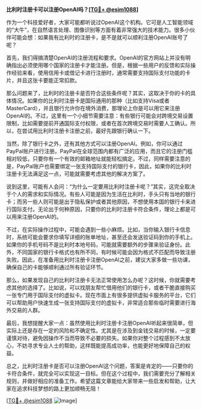 **比利时注册卡可以注册OpenAI吗？[[TG💪+ @esim1088](https://t.me/s/esim1088)]**

作为一个科技爱好者，大家可能都听说过OpenAI这个机构。它可是人工智能领域的“大牛”，在自然语言处理、图像识别等方面有着非常强大的技术能力。很多小伙伴可能会想：如果我有比利时的注册卡，是不是就可以顺利注册OpenAI账号了呢？

首先，我们得搞清楚OpenAI的注册流程和要求。OpenAI的官方网站上并没有明确指出必须使用哪个国家的注册卡才能注册。但是，根据一些用户的反馈和实际操作经验来看，使用信用卡或借记卡进行注册时，通常需要支持国际支付功能的卡片，并且这张卡要能正常扣款。

那么问题来了，比利时的注册卡是否符合这些条件呢？其实，这取决于你的卡的具体情况。如果你的比利时注册卡是国际通用的那种（比如支持Visa或者MasterCard），并且银行允许你在境外消费，那理论上你是可以用它来注册OpenAI的。不过，这里有一个小细节需要注意：有些银行可能会对跨境交易设置限制，比如需要提前开通国际支付权限，或者在首次跨境交易时需要人工确认。所以，在尝试用比利时注册卡注册之前，最好先跟银行确认一下。

当然，除了银行卡之外，还有其他方式可以注册OpenAI。例如，你可以通过PayPal账户进行注册。PayPal在全球范围内都有广泛的应用，而且它的注册门槛相对较低，只要你有一个有效的邮箱地址就能轻松搞定。不过，同样需要注意的是，PayPal账户也需要绑定一张支持国际支付的银行卡，因此，如果你的比利时注册卡无法满足这一点，可能就需要考虑其他的解决方案了。

说到这里，可能有人会问：“为什么一定要用比利时注册卡呢？”其实，这完全取决于个人的需求和实际情况。有些人可能是因为生活在比利时，手头只有当地的银行卡；而另一些人则可能是出于隐私保护或者其他原因，不想使用本国的银行卡来进行国际支付。无论出于何种原因，只要你的比利时注册卡符合条件，理论上都是可以用来注册OpenAI的。

不过，在实际操作过程中，可能会遇到一些小麻烦。比如，当你输入银行卡信息时，系统可能会要求你填写详细的账单地址，甚至还会发送验证码到你的手机上。如果你的手机号码不是比利时本地号码，可能就需要额外的步骤来验证身份。此外，不同国家的银行卡格式也有所不同，有时候可能会因为格式不匹配而导致注册失败。因此，在准备用比利时注册卡注册OpenAI之前，建议大家多做一些功课，确保自己的卡能够顺利通过所有验证环节。

那么，如果发现自己的比利时注册卡无法正常使用怎么办呢？这时候，你就需要考虑其他的选择了。比如说，可以找朋友帮忙借用他们的银行卡，或者干脆直接购买一张专门用于国际支付的虚拟卡。现在市面上有很多提供虚拟卡服务的平台，它们可以帮助用户快速生成一张支持国际支付的虚拟卡，非常适合那些临时需要进行海外交易的人群。

最后，我想提醒大家一点：虽然使用比利时注册卡注册OpenAI听起来很简单，但实际上还是存在一定的风险和不确定性。尤其是在涉及到金钱交易的时候，一定要谨慎对待，避免因操作不当而导致不必要的损失。如果你对整个过程感到不太放心，不妨寻求专业人士的帮助，这样既能提高成功率，也能更好地保障自己的权益。

总之，比利时注册卡是否可以注册OpenAI这个问题，答案是肯定的——只要你的卡符合条件，就完全可以实现这一目标。但在这个过程中，我们需要充分了解相关规则，并做好相应的准备工作。希望这篇文章能给大家带来一些启发和帮助，让大家在追求科技梦想的路上更加顺畅无阻！

[[TG💪+ @esim1088](https://t.me/s/esim1088) ![Image](https://i.postimg.cc/4NQfJmqS/Snipaste-2025-05-13-00-14-12.png)]